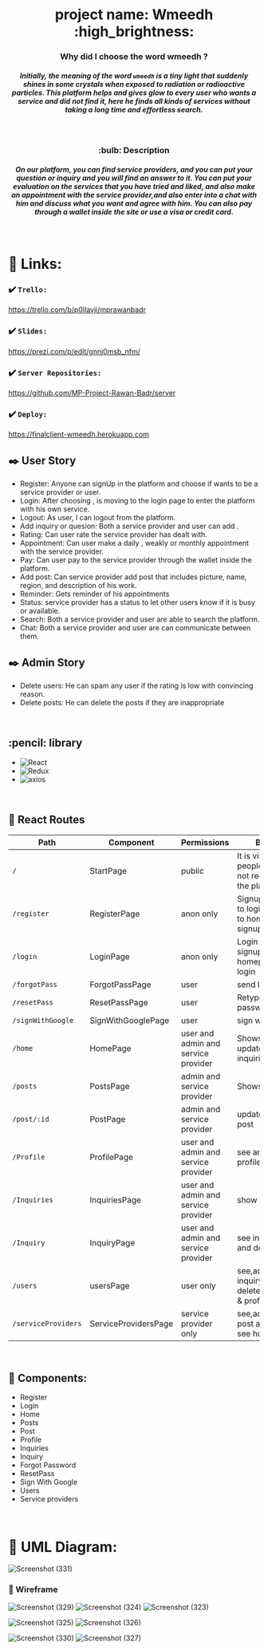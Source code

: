 <div align="center">
  <h1> project name: Wmeedh :high_brightness: </h1>
  </div>

<div align="center">
  <h3>  Why did I choose the word wmeedh ? </h3>

##### Initially, the meaning of the word  ``` wmeedh ```  is a tiny light that suddenly shines in some crystals when exposed to radiation or radioactive particles. This platform helps and gives glow to every user who wants a service and did not find it, here he finds all kinds of services without taking a long time and effortless search. #####

<br/>

  <h3> :bulb: Description </h3>

##### On our platform, you can find service providers, and you can put your question or inquiry and you will find an answer to it. You can put your evaluation on the services that you have tried and liked, and also make an appointment with the service provider,and also enter into a chat with him and discuss what you want and agree with him. You can also pay through a wallet inside the site or use a visa or credit card. #####

</div>


<br/>

# :paperclip: Links:

### :heavy_check_mark: `Trello:`
https://trello.com/b/p0lIavji/mprawanbadr

### :heavy_check_mark: `Slides:`
https://prezi.com/p/edit/gnnj0msb_nfm/
### :heavy_check_mark: `Server Repositories:`
https://github.com/MP-Project-Rawan-Badr/server
### :heavy_check_mark: `Deploy:`
https://finalclient-wmeedh.herokuapp.com
<br/>


## :black_nib: User Story

- Register: Anyone can signUp in the platform and choose if wants to be a service provider or user.
- Login: After choosing , is moving to the login page to enter the platform with his own service.
- Logout: As user, I can logout from the platform.
- Add inquiry or quesion: Both a service provider and user can add .
- Rating: Can user rate the service provider has dealt with.
- Appointment: Can user make a daily , weakly or monthly appointment with the service provider.
- Pay: Can user pay to the service provider through the wallet inside the platform.
- Add post: Can service provider add post that includes picture, name, region, and description of his work.
- Reminder: Gets reminder of his appointments
- Status:  service provider has a status to let other users know if it is busy or available.
- Search: Both a service provider and user are able to search the platform.
- Chat: Both a service provider and user are can communicate between them.


## :black_nib: Admin Story
- Delete users:  He can spam any user if the rating is low with convincing reason.
- Delete posts:  He can delete the posts if they are inappropriate

<br/>

 <h2> :pencil: library </h2>

- ![React](https://img.shields.io/badge/react-ccccff?style=for-the-badge&logo=react&logoColor=black)
- ![Redux](https://img.shields.io/badge/redux-9797d3?style=for-the-badge&logo=redux&logoColor=white)
- ![axios](https://img.shields.io/badge/axios-baa1ba?style=for-the-badge&logo=axios&logoColor=white)

<br/>


## :file_folder: React Routes 

| Path             | Component            | Permissions                | Behavior                                                     |
| ---------------- | -------------------- | -------------------------- | ------------------------------------------------------------ |
| `/`              | StartPage            | public                              | It is visible to people who are not registered in the platform                                          |
| `/register`        | RegisterPage       | anon only                         | Signup form, link to login, navigate to homepage after signup|
| `/login`         | LoginPage            | anon only                           | Login form, link to signup, navigate to homepage after login |
| `/forgotPass`    | ForgotPassPage       | user                                | send link on email                                  |
| `/resetPass`     | ResetPassPage        | user                                | Retype the password                                 |
| `/signWithGoogle`| SignWithGooglePage   | user                                | sign with google                                    |
| `/home`          | HomePage             | user and admin and service provider | Shows the latest updates of inquiries and posts                                    |
| `/posts`         | PostsPage            | admin and service provider          | Shows all posts                                     |
| `/post/:id`      | PostPage             | admin and service provider          | update and delete post                              |
| `/Profile`       | ProfilePage          | user and admin and service provider | see and edit profile                                        |
| `/Inquiries`     | InquiriesPage        | user and admin and service provider | show inquiries                              |
| `/Inquiry`       | InquiryPage          | user and admin and service provider | see inquiry, edit, and delete                             |
| `/users`         | usersPage            | user only                           | see,add inquiry,edit and delete & see home & profile|
| `/serviceProviders`| ServiceProvidersPage | service provider only             | see,add,edit,delete post and inquiry & see home &profile  |



<br/>

## :file_folder: Components:
- Register
- Login
- Home
- Posts
- Post
- Profile
- Inquiries
- Inquiry
- Forgot Password
- ResetPass
- Sign With Google
- Users
- Service providers


<br/>

# :triangular_ruler: UML Diagram:
![Screenshot (331)](https://user-images.githubusercontent.com/92247926/146680667-4b0c18e6-03e2-4a0e-b843-a506b51318da.png)


### :art: Wireframe
![Screenshot (329)](https://user-images.githubusercontent.com/92247926/146675684-38355463-ebed-4253-85aa-c0bddd094f24.png)
![Screenshot (324)](https://user-images.githubusercontent.com/92247926/146675720-35b8208b-8119-4c7e-b72a-0c5edd163523.png)
![Screenshot (323)](https://user-images.githubusercontent.com/92247926/146675722-4b8b80f4-7d98-41ad-af02-1f70316faa16.png)

![Screenshot (325)](https://user-images.githubusercontent.com/92247926/146675730-51fc3caf-aefc-46c9-90c2-7d07ed9ed505.png)
![Screenshot (326)](https://user-images.githubusercontent.com/92247926/146675735-73d64115-5644-474b-b866-aa0d2c7281ee.png)


![Screenshot (330)](https://user-images.githubusercontent.com/92247926/146675838-de0db948-9a55-499e-84a2-ddafff6ce56c.png)
![Screenshot (327)](https://user-images.githubusercontent.com/92247926/146675841-50b95d1c-de8d-47bc-817b-6e3def951d5d.png)




